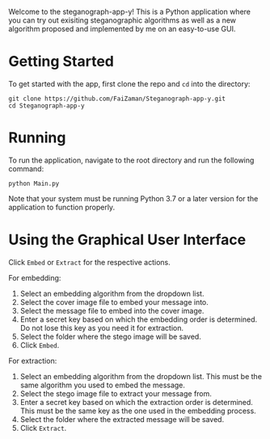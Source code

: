Welcome to the steganograph-app-y! This is a Python application where you can try out exisiting steganographic algorithms as well as a new algorithm proposed and implemented by me on an easy-to-use GUI.

# Getting Started

To get started with the app, first clone the repo and `cd` into the directory:

```
git clone https://github.com/FaiZaman/Steganograph-app-y.git
cd Steganograph-app-y
```

# Running

To run the application, navigate to the root directory and run the following command:

```
python Main.py
```

Note that your system must be running Python 3.7 or a later version for the application to function properly.

# Using the Graphical User Interface

Click `Embed` or `Extract` for the respective actions.

For embedding:

1) Select an embedding algorithm from the dropdown list.
2) Select the cover image file to embed your message into.
3) Select the message file to embed into the cover image.
4) Enter a secret key based on which the embedding order is determined. Do not lose this key as you need it for extraction.
5) Select the folder where the stego image will be saved.
6) Click `Embed`.

For extraction:

1) Select an embedding algorithm from the dropdown list. This must be the same algorithm you used to embed the message.
2) Select the stego image file to extract your message from.
3) Enter a secret key based on which the extraction order is determined. This must be the same key as the one used in the embedding process.
4) Select the folder where the extracted message will be saved.
5) Click `Extract`.
